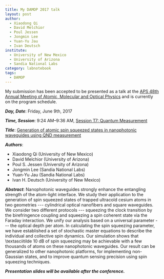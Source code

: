 ```yaml
---
title: My DAMOP 2017 talk
layout: post
author:
  - Xiaodong Qi
  - David Melchior
  - Poul Jessen
  - Jongmin Lee
  - Yuan-Yu Jau
  - Ivan Deutsch
institute:
  - University of New Mexico
  - University of Arizona
  - Sandia National Labs
category: labnotebook
tags:
  - DAMOP
---
```


My submission has been accepted to be presented as a talk at the [APS 48th Annual Meeting of Atomic, Molecular and Optical Physics](http://www.aps.org/meetings/meeting.cfm?name=DAMOP17) and is currently on the program schedule.

***Day, Date***: Friday, June 9th, 2017

***Time, Session***: 9:24 AM–9:36 AM, [Session T7: Quantum Measurement](http://meetings.aps.org/Meeting/DAMOP17/Session/T7)

***Title***: [Generation of atomic spin squeezed states in nanophotonic waveguides using QND measurement](http://meetings.aps.org/Meeting/DAMOP17/Session/T7.8)

***Authors***:

- Xiaodong Qi  (University of New Mexico)
- David Melchior (University of Arizona)
- Poul S. Jessen (University of Arizona)
- Jongmin Lee (Sandia National Labs)
- Yuan-Yu Jau (Sandia National Labs)
- Ivan H. Deutsch (University of New Mexico)

***Abstract***:
Nanophotonic waveguides strongly enhance the entangling strength of the atom-light interface. We study their application to the generation of spin squeezed states of trapped ultracold cesium atoms in two geometries --- cylindrical optical nanofibers and square waveguides. We consider two different protocols --- squeezing the clock transition by the birefringence coupling and squeezing a spin coherent state via the Faraday interaction. We unify our analysis based on a universal parameter --- the optical depth per atom. In calculating the spin squeezing parameter, we have established a set of stochastic master equations to describe the individual and collective spin dynamics. Our simulation shows that \textasciitilde 10 dB of spin squeezing may be achievable with a few thousands of atoms on these nanophotonic waveguides. Our result can be generalized to other nanophotonic platforms, for implementing non-Gaussian states, and to improve quantum sensing precision using spin squeezing techniques.

***Presentation slides will be available after the conference.***
